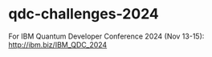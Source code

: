 # qdc-challenges-2024
For IBM Quantum Developer Conference 2024 (Nov 13-15): http://ibm.biz/IBM_QDC_2024
